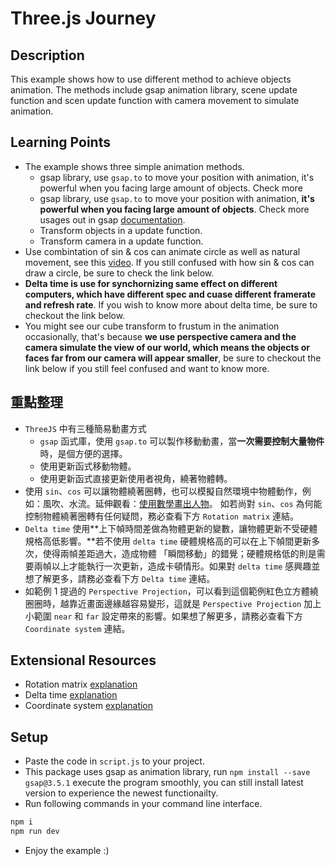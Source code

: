 # Three.js Journey

## Description

This example shows how to use different method to achieve objects animation. The methods include gsap animation library, scene update function and 
scen update function with camera movement to simulate animation.

## Learning Points

* The example shows three simple animation methods.
    * gsap library, use `gsap.to` to move your position with animation, it's powerful when you facing large amount of objects. Check more
    * gsap library, use `gsap.to` to move your position with animation, **it's powerful when you facing large amount of objects**. Check more
    usages out in gsap [documentation](https://greensock.com/docs/).
    * Transform objects in a update function.
    * Transform camera in a update function.
* Use combintation of sin & cos can animate circle as well as natural movement, see this [video](https://www.youtube.com/watch?v=8--5LwHRhjk&t=4s).
If you still confused with how sin & cos can draw a circle, be sure to check the link below.
* **Delta time is use for synchornizing same effect on different computers, which have different spec and cuase different framerate and refresh rate**.
If you wish to know more about delta time, be sure to checkout the link below.
* You might see our cube transform to frustum in the animation occasionally, that's because **we use perspective camera and the camera simulate the view
of our world, which means the objects or faces far from our camera will appear smaller**, be sure to checkout the link below if you still feel confused
and want to know more.

## 重點整理

* `ThreeJS` 中有三種簡易動畫方式
    * `gsap` 函式庫，使用 `gsap.to` 可以製作移動動畫，當**一次需要控制大量物件**時，是個方便的選擇。
    * 使用更新函式移動物體。
    * 使用更新函式直接更新使用者視角，繞著物體轉。
* 使用 `sin`、`cos` 可以讓物體繞著圈轉，也可以模擬自然環境中物體動作，例如：風吹、水流。延伸觀看：[使用數學畫出人物](https://www.youtube.com/watch?v=8--5LwHRhjk&t=4s)。
如若尚對 `sin`、`cos` 為何能控制物體繞著圈轉有任何疑問，務必查看下方 `Rotation matrix` 連結。
* `Delta time` 使用**上下幀時間差做為物體更新的變數，讓物體更新不受硬體規格高低影響。**若不使用 `delta time` 硬體規格高的可以在上下幀間更新多次，使得兩幀差距過大，造成物體
「瞬間移動」的錯覺；硬體規格低的則是需要兩幀以上才能執行一次更新，造成卡頓情形。如果對 `delta time` 感興趣並想了解更多，請務必查看下方 `Delta time` 連結。
* 如範例 1 提過的 `Perspective Projection`，可以看到這個範例紅色立方體繞圈圈時，越靠近畫面邊緣越容易變形，這就是 `Perspective Projection` 加上小範圍 `near` 和 `far` 
設定帶來的影響。如果想了解更多，請務必查看下方 `Coordinate system` 連結。

## Extensional Resources

* Rotation matrix [explanation](https://silverwind1982.pixnet.net/blog/post/165223625-%E6%97%8B%E8%BD%89%E7%9F%A9%E9%99%A3-%28rotation-matrix%29)
* Delta time [explanation](https://gafferongames.com/post/fix_your_timestep/)
* Coordinate system [explanation](https://ithelp.ithome.com.tw/articles/10245073)

## Setup

* Paste the code in `script.js` to your project.
* This package uses gsap as animation library, run `npm install --save gsap@3.5.1` execute the program smoothly, you can still install latest version
to experience the newest functionailty.
* Run following commands in your command line interface.

```bash
npm i
npm run dev
```

* Enjoy the example :)
